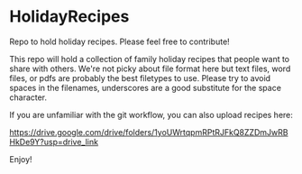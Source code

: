 # HolidayRecipes
Repo to hold holiday recipes. Please feel free to contribute! 

This repo will hold a collection of family holiday recipes that people want to share with others. We're not picky about file format here but text files, word files, or pdfs are probably the best filetypes to use. Please try to avoid spaces in the filenames, underscores are a good substitute for the space character. 

If you are unfamiliar with the git workflow, you can also upload recipes here:

https://drive.google.com/drive/folders/1yoUWrtqpmRPtRJFkQ8ZZDmJwRBHkDe9Y?usp=drive_link

Enjoy!

